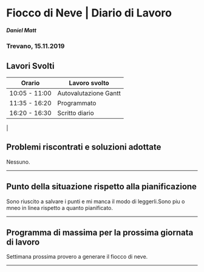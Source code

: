 # Fiocco di Neve | Diario di Lavoro 
##### Daniel Matt
### Trevano, 15.11.2019

## Lavori Svolti

|Orario          |Lavoro svolto                 |
|--------------  |------------------------------|
|10:05 -  11:00  | Autovalutazione Gantt|
|11:35 - 16:20   | Programmato|
|16:20 - 16:30   | Scritto diario|
|




##  Problemi riscontrati e soluzioni adottate
Nessuno.
___

##  Punto della situazione rispetto alla pianificazione
Sono riuscito a salvare i punti e mi manca il modo di leggerli.Sono piu o mneo in linea rispetto a quanto pianificato.
___

## Programma di massima per la prossima giornata di lavoro
Settimana prossima provero a generare il fiocco di neve.
___

